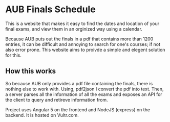 # AUB Finals Schedule

This is a website that makes it easy to find the dates and location of your final exams, and view them in an orginized way using a calendar.

Because AUB puts out the finals in a pdf that contains more than 1200 entries, it can be difficult and annoying to search for one's courses; if not also error prone. This website aims to proivde a simple and elegent solution for this.

## How this works
So because AUB only provides a pdf file containing the finals, there is nothing else to work with. 
Using, pdf2json I convert the pdf into text. Then, a server parses all the information of all the exams and exposes an API for the client to query and retireve information from.

Project uses Angular 5 on the frontend and NodeJS (express) on the backend. It is hosted on Vultr.com.